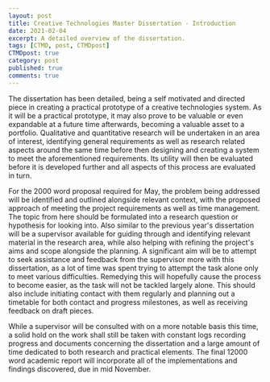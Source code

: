 ```yaml
---
layout: post
title: Creative Technologies Master Dissertation - Introduction
date: 2021-02-04
excerpt: A detailed overview of the dissertation.
tags: [CTMD, post, CTMDpost]
CTMDpost: true
category: post
published: true
comments: true
---
```

The dissertation has been detailed, being a self motivated and directed piece in creating a practical prototype of a creative technologies system. As it will be a practical prototype, it may also prove to be valuable or even expandable at a future time afterwards, becoming a valuable asset to a portfolio. Qualitative and quantitative research will be undertaken in an area of interest, identifying general requirements as well as research related aspects around the same time before then designing and creating a system to meet the aforementioned requirements. Its utility will then be evaluated before it is developed further and all aspects of this process are evaluated in turn. 

For the 2000 word proposal required for May, the problem being addressed will be identified and outlined alongside relevant context, with the proposed approach of meeting the project requirements as well as time management. The topic from here should be formulated into a research question or hypothesis for looking into. Also similar to the previous year's dissertation will be a supervisor available for guiding through and identifying relevant material in the research area, while also helping with refining the project's aims and scope alongside the planning. A significant aim will be to attempt to seek assistance and feedback from the supervisor more with this dissertation, as a lot of time was spent trying to attempt the task alone only to meet various difficulties. Remedying this will hopefully cause the process to become easier, as the task will not be tackled largely alone. This should also include initiating contact with them regularly and planning out a timetable for both contact and progress milestones, as well as receiving feedback on draft pieces.

While a supervisor will be consulted with on a more notable basis this time, a solid hold on the work shall still be taken with constant logs recording progress and documents concerning the dissertation and a large amount of time dedicated to both research and practical elements. The final 12000 word academic report will incorporate all of the implementations and findings discovered, due in mid November.
